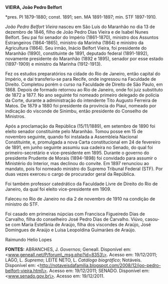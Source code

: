 **VIEIRA, João Pedro Belfort**

\*pres. PI 1879-1880; const. 1891; sen. MA 1891-1897; min. STF
1897-1910.

*João Pedro Belfort Vieira* nasceu em São Luís do Maranhão no dia 13 de
dezembro de 1846, filho de João Pedro Dias Vieira e de Isabel Nunes
Belfort. Seu pai foi senador do Império (1861-1870), ministro dos
Assuntos Estrangeiros (1864-1865), ministro da Marinha (1864) e ministro
da Agricultura (1864). Seu irmão, Inácio Belfort Vieira, foi presidente
do Maranhão (1890), constituinte de 1891, deputado federal (1891-1892),
novamente presidente do Maranhão (1892 e 1895), senador por esse estado
(1897-1909) e ministro da Marinha (1912-1913).

Fez os estudos preparatórios na cidade do Rio de Janeiro, então capital
do Império, e daí transferiu-se para Recife, onde ingressou na Faculdade
de Direito. Completou porém o curso na Faculdade de Direito de São
Paulo, em 1868. Depois de formado retornou ao Rio de Janeiro, onde foi
juiz substituto de 1872 a 1877. No ano seguinte foi nomeado primeiro
delegado de polícia da Corte, durante a administração do intendente Tito
Augusto Ferreira de Matos. De 1879 a 1880 foi presidente da província do
Piauí, nomeado por indicação do visconde de Sinimbu, então presidente do
Conselho de Ministros.

Após a proclamação da República (15/11/1889), em setembro de 1890 foi
eleito senador constituinte pelo Maranhão. Tomou posse em 15 de novembro
seguinte, quando foi instalada a Assembleia Nacional Constituinte, e,
promulgada a nova Carta constitucional em 24 de fevereiro de 1891, em
junho seguinte assumiu sua cadeira no Senado, do qual foi
primeiro-secretário e vice-presidente em 1895. Durante o governo do
presidente Prudente de Morais (1894-1898) foi convidado para assumir o
Ministério do Interior, mas declinou do convite. Em 1897 renunciou ao
mandato, pois foi nomeado ministro do Supremo Tribunal Federal (STF).
Por duas vezes exerceu o cargo de procurador geral da República.

Foi também professor catedrático da Faculdade Livre de Direito do Rio de
Janeiro, da qual foi eleito vice-presidente em 1909.

Faleceu no Rio de Janeiro no dia 2 de novembro de 1910 na condição de
ministro do STF.

Foi casado em primeiras núpcias com Francisca Figueiredo Dias de
Carvalho, filha do conselheiro José Pedro Dias de Carvalho. Viúvo,
casou-se com Maria Estefânia de Araújo, filha dos viscondes de Araújo,
José Domingues de Araújo e Luísa Leopoldina Guimarães de Araújo.

Raimundo Helio Lopes

**FONTES:** ABRANCHES, J. *Governos*; Geneall. Disponível em:
\<www.geneall.net/P/forum\_msg.php?id=8353\>. Acesso em: 19/12/2011;
LAGO, L. *Supremo*; LEITE NETO, L. *Catálogo biográfico*; Notáveis.
Disponível em:
\<http://notaveisdafamilia.blogspot.com/2008/12/joo-pedro-belfort-vieira.html\>.
Acesso em: 19/12/2011; SENADO. Disponível em: \<www.senado.gov.br\>.
Acesso em: 19/12/2011.
